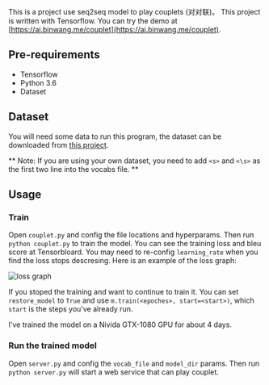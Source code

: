 
This is a project use seq2seq model to play couplets (对对联)。 This project is written with Tensorflow. You can try the demo at [https://ai.binwang.me/couplet](https://ai.binwang.me/couplet).

Pre-requirements
--------------

* Tensorflow
* Python 3.6
* Dataset


Dataset
-----------

You will need some data to run this program, the dataset can be downloaded from [this project](https://github.com/wb14123/couplet-dataset).

** Note: If you are using your own dataset, you need to add `<s>` and `<\s>` as the first two line into the vocabs file. **

Usage
------------

### Train

Open `couplet.py` and config the file locations and hyperparams. Then run `python couplet.py` to train the model. You can see the training loss and bleu score at Tensorbloard. You may need to re-config `learning_rate` when you find the loss stops descresing. Here is an example of the loss graph:

![loss graph](https://user-images.githubusercontent.com/1906051/36624881-50586e54-1950-11e8-8383-232763831cbc.png)

If you stoped the training and want to continue to train it. You can set `restore_model` to `True` and use `m.train(<epoches>, start=<start>)`, which `start` is the steps you've already run.

I've trained the model on a Nivida GTX-1080 GPU for about 4 days.


### Run the trained model

Open `server.py` and config the `vocab_file` and `model_dir` params. Then run `python server.py` will start a web service that can play couplet.
